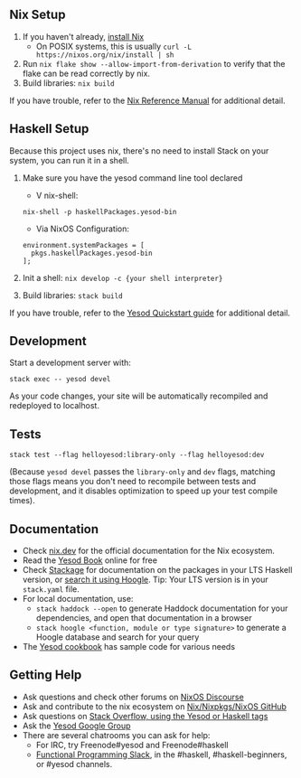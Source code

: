 ## Nix Setup

1. If you haven't already, [install Nix](https://nixos.org/download/)
	* On POSIX systems, this is usually `curl -L https://nixos.org/nix/install | sh`
2. Run `nix flake show --allow-import-from-derivation` to verify that the flake can be read correctly by nix.
3. Build libraries: `nix build`

If you have trouble, refer to the [Nix Reference Manual](https://hydra.nixos.org/build/275163694/download/1/manual/introduction.html) for additional detail.

## Haskell Setup

Because this project uses nix, there's no need to install Stack on your system, you can run it in a shell.
1. Make sure you have the yesod command line tool declared
	* V nix-shell:

	```
	nix-shell -p haskellPackages.yesod-bin
	```

	* Via NixOS Configuration:

	```
	environment.systemPackages = [
      pkgs.haskellPackages.yesod-bin
    ];
	```

2. Init a shell: `nix develop -c {your shell interpreter}`
3. Build libraries: `stack build`

If you have trouble, refer to the [Yesod Quickstart guide](https://www.yesodweb.com/page/quickstart) for additional detail.

## Development

Start a development server with:

```
stack exec -- yesod devel
```

As your code changes, your site will be automatically recompiled and redeployed to localhost.

## Tests

```
stack test --flag helloyesod:library-only --flag helloyesod:dev
```

(Because `yesod devel` passes the `library-only` and `dev` flags, matching those flags means you don't need to recompile between tests and development, and it disables optimization to speed up your test compile times).

## Documentation

* Check [nix.dev](https://nix.dev/) for the official documentation for the Nix ecosystem.
* Read the [Yesod Book](https://www.yesodweb.com/book) online for free
* Check [Stackage](http://stackage.org/) for documentation on the packages in your LTS Haskell version, or [search it using Hoogle](https://www.stackage.org/lts/hoogle?q=). Tip: Your LTS version is in your `stack.yaml` file.
* For local documentation, use:
	* `stack haddock --open` to generate Haddock documentation for your dependencies, and open that documentation in a browser
	* `stack hoogle <function, module or type signature>` to generate a Hoogle database and search for your query
* The [Yesod cookbook](https://github.com/yesodweb/yesod-cookbook) has sample code for various needs

## Getting Help

* Ask questions and check other forums on [NixOS Discourse](https://discourse.nixos.org/)
* Ask and contribute to the nix ecosystem on [Nix/Nixpkgs/NixOS GitHub](https://github.com/NixOS/)
* Ask questions on [Stack Overflow, using the Yesod or Haskell tags](https://stackoverflow.com/questions/tagged/yesod+haskell)
* Ask the [Yesod Google Group](https://groups.google.com/forum/#!forum/yesodweb)
* There are several chatrooms you can ask for help:
	* For IRC, try Freenode#yesod and Freenode#haskell
	* [Functional Programming Slack](https://fpchat-invite.herokuapp.com/), in the #haskell, #haskell-beginners, or #yesod channels.
